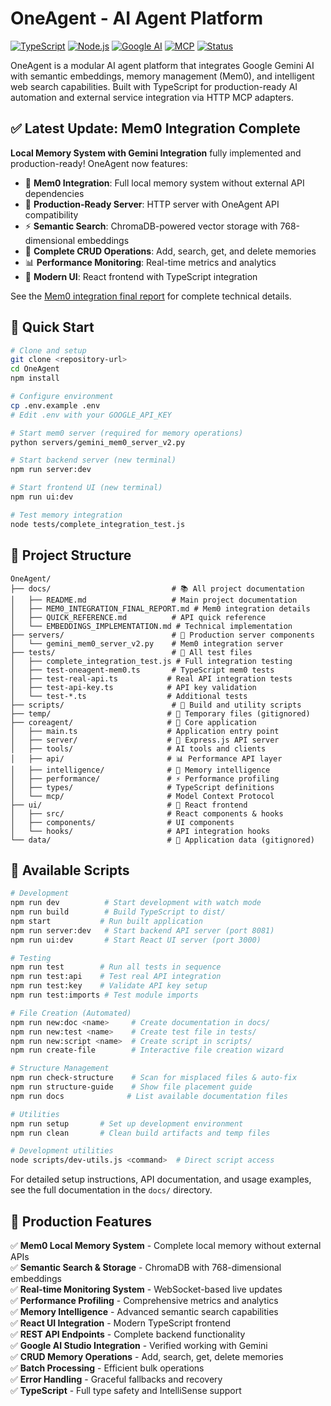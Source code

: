 # OneAgent - AI Agent Platform

[![TypeScript](https://img.shields.io/badge/TypeScript-5.3+-blue)](https://www.typescriptlang.org/)
[![Node.js](https://img.shields.io/badge/Node.js-18+-green)](https://nodejs.org/)
[![Google AI](https://img.shields.io/badge/Google_AI-Gemini-orange)](https://ai.google.dev/)
[![MCP](https://img.shields.io/badge/MCP-HTTP_Adapter-success)](docs/MCP_ADAPTERS_EXPLAINED.md)
[![Status](https://img.shields.io/badge/Status-Production_Ready-brightgreen)](docs/DEVELOPMENT_REPORT.md)

OneAgent is a modular AI agent platform that integrates Google Gemini AI with semantic embeddings, memory management (Mem0), and intelligent web search capabilities. Built with TypeScript for production-ready AI automation and external service integration via HTTP MCP adapters.

## ✅ **Latest Update: Mem0 Integration Complete**
**Local Memory System with Gemini Integration** fully implemented and production-ready! OneAgent now features:
- 🧠 **Mem0 Integration**: Full local memory system without external API dependencies
- 🚀 **Production-Ready Server**: HTTP server with OneAgent API compatibility
- ⚡ **Semantic Search**: ChromaDB-powered vector storage with 768-dimensional embeddings
- 🎯 **Complete CRUD Operations**: Add, search, get, and delete memories
- 📊 **Performance Monitoring**: Real-time metrics and analytics
- 🎨 **Modern UI**: React frontend with TypeScript integration

See the [Mem0 integration final report](docs/MEM0_INTEGRATION_FINAL_REPORT.md) for complete technical details.

## 🚀 Quick Start

```bash
# Clone and setup
git clone <repository-url>
cd OneAgent
npm install

# Configure environment
cp .env.example .env
# Edit .env with your GOOGLE_API_KEY

# Start mem0 server (required for memory operations)
python servers/gemini_mem0_server_v2.py

# Start backend server (new terminal)
npm run server:dev

# Start frontend UI (new terminal)
npm run ui:dev

# Test memory integration
node tests/complete_integration_test.js
```

## 📁 Project Structure

```
OneAgent/
├── docs/                           # 📚 All project documentation
│   ├── README.md                   # Main project documentation  
│   ├── MEM0_INTEGRATION_FINAL_REPORT.md # Mem0 integration details
│   ├── QUICK_REFERENCE.md          # API quick reference
│   └── EMBEDDINGS_IMPLEMENTATION.md # Technical implementation
├── servers/                        # 🚀 Production server components
│   └── gemini_mem0_server_v2.py    # Mem0 integration server
├── tests/                          # 🧪 All test files
│   ├── complete_integration_test.js # Full integration testing
│   ├── test-oneagent-mem0.ts       # TypeScript mem0 tests
│   ├── test-real-api.ts           # Real API integration tests
│   ├── test-api-key.ts            # API key validation
│   └── test-*.ts                  # Additional tests
├── scripts/                        # 🔧 Build and utility scripts
├── temp/                          # 📁 Temporary files (gitignored)
├── coreagent/                     # 🤖 Core application
│   ├── main.ts                    # Application entry point
│   ├── server/                    # 🚀 Express.js API server
│   ├── tools/                     # AI tools and clients
│   ├── api/                       # 📊 Performance API layer
│   ├── intelligence/              # 🧠 Memory intelligence
│   ├── performance/               # ⚡ Performance profiling
│   ├── types/                     # TypeScript definitions
│   └── mcp/                       # Model Context Protocol
├── ui/                            # 🎨 React frontend
│   ├── src/                       # React components & hooks
│   ├── components/                # UI components
│   └── hooks/                     # API integration hooks
└── data/                          # 💾 Application data (gitignored)
```

## 🔧 Available Scripts

```bash
# Development
npm run dev          # Start development with watch mode  
npm run build        # Build TypeScript to dist/
npm start           # Run built application
npm run server:dev   # Start backend API server (port 8081)
npm run ui:dev       # Start React UI server (port 3000)

# Testing
npm run test        # Run all tests in sequence
npm run test:api    # Test real API integration
npm run test:key    # Validate API key setup
npm run test:imports # Test module imports

# File Creation (Automated)
npm run new:doc <name>     # Create documentation in docs/
npm run new:test <name>    # Create test file in tests/
npm run new:script <name>  # Create script in scripts/
npm run create-file        # Interactive file creation wizard

# Structure Management
npm run check-structure    # Scan for misplaced files & auto-fix
npm run structure-guide    # Show file placement guide
npm run docs              # List available documentation files

# Utilities
npm run setup       # Set up development environment
npm run clean       # Clean build artifacts and temp files

# Development utilities
node scripts/dev-utils.js <command>  # Direct script access
```

For detailed setup instructions, API documentation, and usage examples, see the full documentation in the `docs/` directory.

## 🚀 Production Features

✅ **Mem0 Local Memory System** - Complete local memory without external APIs  
✅ **Semantic Search & Storage** - ChromaDB with 768-dimensional embeddings  
✅ **Real-time Monitoring System** - WebSocket-based live updates  
✅ **Performance Profiling** - Comprehensive metrics and analytics  
✅ **Memory Intelligence** - Advanced semantic search capabilities  
✅ **React UI Integration** - Modern TypeScript frontend  
✅ **REST API Endpoints** - Complete backend functionality  
✅ **Google AI Studio Integration** - Verified working with Gemini  
✅ **CRUD Memory Operations** - Add, search, get, delete memories  
✅ **Batch Processing** - Efficient bulk operations  
✅ **Error Handling** - Graceful fallbacks and recovery  
✅ **TypeScript** - Full type safety and IntelliSense support

